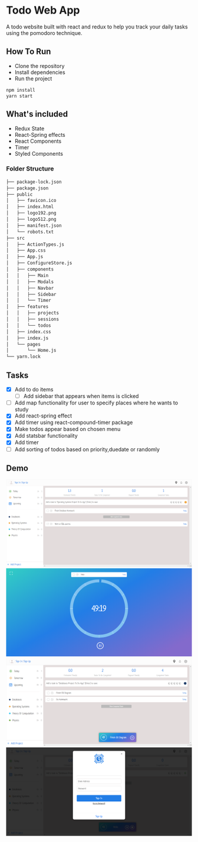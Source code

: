 # Todo Web App

A todo website built with react and redux to help you track your daily tasks using the pomodoro technique.

## How To Run

- Clone the repository
- Install dependencies
- Run the project

```
npm install
yarn start
```

## What's included

- Redux State
- React-Spring effects
- React Components
- Timer
- Styled Components

### Folder Structure

```bash
├── package-lock.json
├── package.json
├── public
│   ├── favicon.ico
│   ├── index.html
│   ├── logo192.png
│   ├── logo512.png
│   ├── manifest.json
│   └── robots.txt
├── src
│   ├── ActionTypes.js
│   ├── App.css
│   ├── App.js
│   ├── ConfigureStore.js
│   ├── components
│   │   ├── Main
│   │   ├── Modals
│   │   ├── Navbar
│   │   ├── Sidebar
│   │   └── Timer
│   ├── features
│   │   ├── projects
│   │   ├── sessions
│   │   └── todos
│   ├── index.css
│   ├── index.js
│   └── pages
│       └── Home.js
└── yarn.lock
```

## Tasks

- [x] Add to do items
  - [ ] Add sidebar that appears when items is clicked
- [ ] Add map functionality for user to specify places where he wants to study
- [x] Add react-spring effect
- [x] Add timer using react-compound-timer package
- [x] Make todos appear based on chosen menu
- [x] Add statsbar functionality
- [x] Add timer
- [ ] Add sorting of todos based on priority,duedate or randomly

## Demo

![](./images/photo_1.png)
![](./images/photo_2.png)
![](./images/photo_3.png)
![](./images/photo_4.png)
